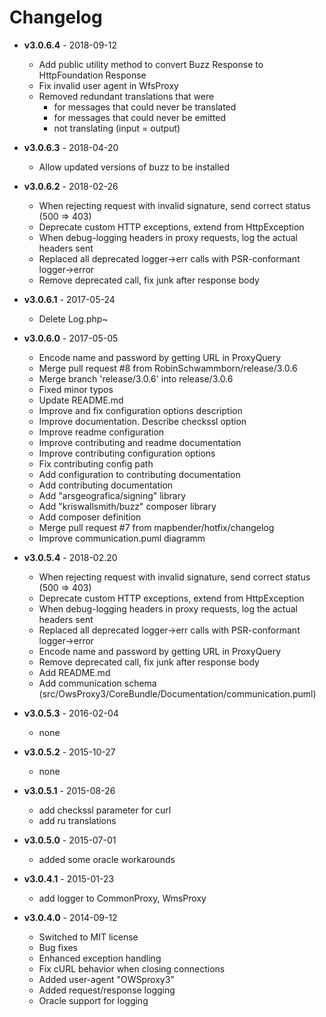 # Changelog

* **v3.0.6.4** - 2018-09-12
    - Add public utility method to convert Buzz Response to HttpFoundation Response
    - Fix invalid user agent in WfsProxy
    - Removed redundant translations that were
      - for messages that could never be translated
      - for messages that could never be emitted
      - not translating (input = output)

* **v3.0.6.3** - 2018-04-20
    - Allow updated versions of buzz to be installed

* **v3.0.6.2** - 2018-02-26
    - When rejecting request with invalid signature, send correct status (500 => 403)
    - Deprecate custom HTTP exceptions, extend from HttpException
    - When debug-logging headers in proxy requests, log the actual headers sent
    - Replaced all deprecated logger->err calls with PSR-conformant logger->error
    - Remove deprecated call, fix junk after response body

* **v3.0.6.1** - 2017-05-24
    - Delete Log.php~

* **v3.0.6.0** - 2017-05-05
    - Encode name and password by getting URL in ProxyQuery
    - Merge pull request #8 from RobinSchwammborn/release/3.0.6
    - Merge branch 'release/3.0.6' into release/3.0.6
    - Fixed minor typos
    - Update README.md
    - Improve and fix configuration options description
    - Improve documentation. Describe checkssl option
    - Improve readme configuration
    - Improve contributing and readme documentation
    - Improve contributing configuration options
    - Fix contributing config path
    - Add configuration to contributing documentation
    - Add contributing documentation
    - Add "arsgeografica/signing" library
    - Add "kriswallsmith/buzz" composer library
    - Add composer definition
    - Merge pull request #7 from mapbender/hotfix/changelog
    - Improve communication.puml diagramm

* **v3.0.5.4** - 2018-02.20
    - When rejecting request with invalid signature, send correct status (500 => 403)
    - Deprecate custom HTTP exceptions, extend from HttpException
    - When debug-logging headers in proxy requests, log the actual headers sent
    - Replaced all deprecated logger->err calls with PSR-conformant logger->error
    - Encode name and password by getting URL in ProxyQuery
    - Remove deprecated call, fix junk after response body
    - Add README.md
    - Add communication schema (src/OwsProxy3/CoreBundle/Documentation/communication.puml)

* **v3.0.5.3** - 2016-02-04
    - none

* **v3.0.5.2** - 2015-10-27
    - none

* **v3.0.5.1** - 2015-08-26
    -  add checkssl parameter for curl
    -  add ru translations

* **v3.0.5.0** - 2015-07-01
    -  added some oracle workarounds

* **v3.0.4.1** - 2015-01-23
    - add logger to CommonProxy, WmsProxy

* **v3.0.4.0** - 2014-09-12
    - Switched to MIT license
    - Bug fixes
    - Enhanced exception handling
    - Fix cURL behavior when closing connections
    - Added user-agent "OWSproxy3"
    - Added request/response logging
    - Oracle support for logging

